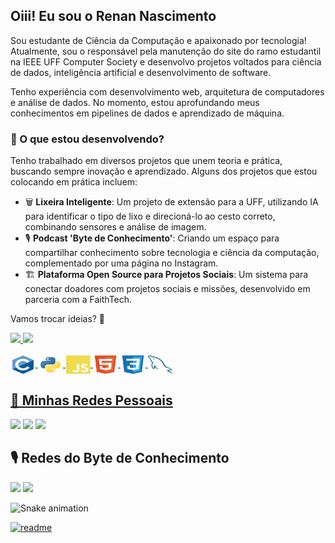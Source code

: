 ## Oiii! Eu sou o Renan Nascimento 

Sou estudante de Ciência da Computação e apaixonado por tecnologia! Atualmente, sou o responsável pela manutenção do site do ramo estudantil na IEEE UFF Computer Society e desenvolvo projetos voltados para ciência de dados, inteligência artificial e desenvolvimento de software.

Tenho experiência com desenvolvimento web, arquitetura de computadores e análise de dados. No momento, estou aprofundando meus conhecimentos em pipelines de dados e aprendizado de máquina. 

### 🚀 O que estou desenvolvendo?

Tenho trabalhado em diversos projetos que unem teoria e prática, buscando sempre inovação e aprendizado. Alguns dos projetos que estou colocando em prática incluem:

- 🗑 **Lixeira Inteligente**: Um projeto de extensão para a UFF, utilizando IA para identificar o tipo de lixo e direcioná-lo ao cesto correto, combinando sensores e análise de imagem.
- 🎙 **Podcast 'Byte de Conhecimento'**: Criando um espaço para compartilhar conhecimento sobre tecnologia e ciência da computação, complementado por uma página no Instagram.
- 🏗 **Plataforma Open Source para Projetos Sociais**: Um sistema para conectar doadores com projetos sociais e missões, desenvolvido em parceria com a FaithTech.

Vamos trocar ideias? 🚀

<div>
  <a href="https://github.com/RnNasciment0">
  <img height="180em" src="https://github-readme-stats.vercel.app/api?username=RnNasciment0&show_icons=true&theme=dracula&include_all_commits=true&count_private=true"/>
  <img height="180em" src="https://github-readme-stats.vercel.app/api/top-langs/?username=RnNasciment0&layout=compact&langs_count=16&theme=dracula"/>
</div>

<div style="display: inline_block"><br>
  <img align="center" alt="Renan-C" height="30" width="40" src="https://raw.githubusercontent.com/devicons/devicon/master/icons/c/c-original.svg">
  <img align="center" alt="Renan-Python" height="30" width="40" src="https://raw.githubusercontent.com/devicons/devicon/master/icons/python/python-original.svg">
  <img align="center" alt="Renan-Js" height="30" width="40" src="https://raw.githubusercontent.com/devicons/devicon/master/icons/javascript/javascript-plain.svg">
  <img align="center" alt="Renan-HTML" height="30" width="40" src="https://raw.githubusercontent.com/devicons/devicon/master/icons/html5/html5-original.svg">
  <img align="center" alt="Renan-CSS" height="30" width="40" src="https://raw.githubusercontent.com/devicons/devicon/master/icons/css3/css3-original.svg">
  <img align="center" alt="Renan-SQL" height="30" width="40" src="https://raw.githubusercontent.com/devicons/devicon/master/icons/mysql/mysql-original.svg">
</div>
  
## 📌 Minhas Redes Pessoais
<div> 
  <a href="https://www.instagram.com/renansn__" target="_blank"><img src="https://img.shields.io/badge/-Instagram-%23E4405F?style=for-the-badge&logo=instagram&logoColor=white" target="_blank"></a>
  <a href = "mailto:renan_sn@id.uff.br"><img src="https://img.shields.io/badge/-Email-%23333?style=for-the-badge&logo=gmail&logoColor=white" target="_blank"></a>
  <a href="https://www.linkedin.com/in/seu_linkedin" target="_blank"><img src="https://img.shields.io/badge/-LinkedIn-%230077B5?style=for-the-badge&logo=linkedin&logoColor=white" target="_blank"></a> 
</div>

## 🎙 Redes do Byte de Conhecimento
<div> 
  <a href="https://open.spotify.com/show/2hvJDuVXdcBD2EzIzRlq4S?si=b994e63b68a5445d" target="_blank"><img src="https://img.shields.io/badge/-Podcast-1DB954?style=for-the-badge&logo=spotify&logoColor=white" target="_blank"></a>
  <a href="https://www.instagram.com/bytedeconhecimento__/?utm_source=ig_web_button_share_sheet" target="_blank"><img src="https://img.shields.io/badge/-Instagram-%23E4405F?style=for-the-badge&logo=instagram&logoColor=white" target="_blank"></a>
</div>
  
![Snake animation](https://github.com/RnNasciment0/RnNasciment0/blob/output/github-contribution-grid-snake.svg)

[![readme](https://github-readme-stats.vercel.app/api/pin/?username=RnNasciment0&repo=RnNasciment0&theme=react)](https://github.com/RnNasciment0/RnNasciment0)  
  
